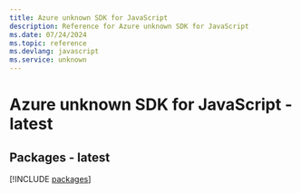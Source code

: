 ```yaml
---
title: Azure unknown SDK for JavaScript
description: Reference for Azure unknown SDK for JavaScript
ms.date: 07/24/2024
ms.topic: reference
ms.devlang: javascript
ms.service: unknown
---
```

# Azure unknown SDK for JavaScript - latest
## Packages - latest
[!INCLUDE [packages](unknown-index.md)]